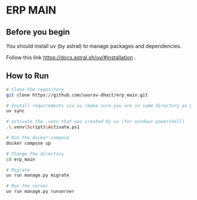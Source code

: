 # ERP MAIN

## Before you begin
You should install uv (by astral) to manage packages and dependencies.

Follow this link https://docs.astral.sh/uv/#installation .


## How to Run

```bash
# Clone the repository
git clone https://github.com/saurav-dhait/erp_main.git

# Install requirements via uv (make sure you are in same directory as pyproject.toml) 
uv sync

# activate the .venv that was created by uv (for windows powershell)
.\.venv\Scripts\Activate.ps1

# Run the docker-compose
docker compose up 

# Change the directory 
cd erp_main

# Migrate
uv run manage.py migrate

# Run the server
uv run manage.py runserver
```